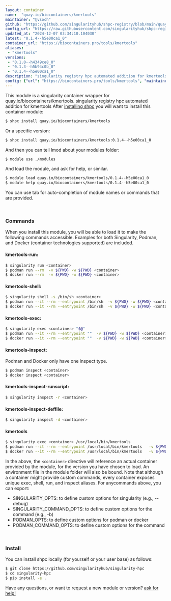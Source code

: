 ```yaml
---
layout: container
name:  "quay.io/biocontainers/kmertools"
maintainer: "@vsoch"
github: "https://github.com/singularityhub/shpc-registry/blob/main/quay.io/biocontainers/kmertools/container.yaml"
config_url: "https://raw.githubusercontent.com/singularityhub/shpc-registry/main/quay.io/biocontainers/kmertools/container.yaml"
updated_at: "2024-12-07 03:34:10.104030"
latest: "0.1.4--h5e00ca1_0"
container_url: "https://biocontainers.pro/tools/kmertools"
aliases:
 - "kmertools"
versions:
 - "0.1.0--h4349ce8_0"
 - "0.1.3--h5b94c0b_0"
 - "0.1.4--h5e00ca1_0"
description: "singularity registry hpc automated addition for kmertools"
config: {"url": "https://biocontainers.pro/tools/kmertools", "maintainer": "@vsoch", "description": "singularity registry hpc automated addition for kmertools", "latest": {"0.1.4--h5e00ca1_0": "sha256:c351608d821ce7d8f9aea4ea67418459d75ba96c478f74f34ae88e33d8dbb7cb"}, "tags": {"0.1.0--h4349ce8_0": "sha256:8f89ef8335c3b1fcb89a6fc3afc07f862fd61aef3001b53770ae5080e89c6d59", "0.1.3--h5b94c0b_0": "sha256:c60d1f26d0a685425b6646fc19d88cca07d6cff958d6bd1ac72f5bb64932d73a", "0.1.4--h5e00ca1_0": "sha256:c351608d821ce7d8f9aea4ea67418459d75ba96c478f74f34ae88e33d8dbb7cb"}, "docker": "quay.io/biocontainers/kmertools", "aliases": {"kmertools": "/usr/local/bin/kmertools"}}
---
```


This module is a singularity container wrapper for quay.io/biocontainers/kmertools.
singularity registry hpc automated addition for kmertools
After [installing shpc](#install) you will want to install this container module:


```bash
$ shpc install quay.io/biocontainers/kmertools
```

Or a specific version:

```bash
$ shpc install quay.io/biocontainers/kmertools:0.1.4--h5e00ca1_0
```

And then you can tell lmod about your modules folder:

```bash
$ module use ./modules
```

And load the module, and ask for help, or similar.

```bash
$ module load quay.io/biocontainers/kmertools/0.1.4--h5e00ca1_0
$ module help quay.io/biocontainers/kmertools/0.1.4--h5e00ca1_0
```

You can use tab for auto-completion of module names or commands that are provided.

<br>

### Commands

When you install this module, you will be able to load it to make the following commands accessible.
Examples for both Singularity, Podman, and Docker (container technologies supported) are included.

#### kmertools-run:

```bash
$ singularity run <container>
$ podman run --rm  -v ${PWD} -w ${PWD} <container>
$ docker run --rm  -v ${PWD} -w ${PWD} <container>
```

#### kmertools-shell:

```bash
$ singularity shell -s /bin/sh <container>
$ podman run --it --rm --entrypoint /bin/sh  -v ${PWD} -w ${PWD} <container>
$ docker run --it --rm --entrypoint /bin/sh  -v ${PWD} -w ${PWD} <container>
```

#### kmertools-exec:

```bash
$ singularity exec <container> "$@"
$ podman run --it --rm --entrypoint ""  -v ${PWD} -w ${PWD} <container> "$@"
$ docker run --it --rm --entrypoint ""  -v ${PWD} -w ${PWD} <container> "$@"
```

#### kmertools-inspect:

Podman and Docker only have one inspect type.

```bash
$ podman inspect <container>
$ docker inspect <container>
```

#### kmertools-inspect-runscript:

```bash
$ singularity inspect -r <container>
```

#### kmertools-inspect-deffile:

```bash
$ singularity inspect -d <container>
```


#### kmertools

```bash
$ singularity exec <container> /usr/local/bin/kmertools
$ podman run --it --rm --entrypoint /usr/local/bin/kmertools   -v ${PWD} -w ${PWD} <container> -c " $@"
$ docker run --it --rm --entrypoint /usr/local/bin/kmertools   -v ${PWD} -w ${PWD} <container> -c " $@"
```



In the above, the `<container>` directive will reference an actual container provided
by the module, for the version you have chosen to load. An environment file in the
module folder will also be bound. Note that although a container
might provide custom commands, every container exposes unique exec, shell, run, and
inspect aliases. For anycommands above, you can export:

 - SINGULARITY_OPTS: to define custom options for singularity (e.g., --debug)
 - SINGULARITY_COMMAND_OPTS: to define custom options for the command (e.g., -b)
 - PODMAN_OPTS: to define custom options for podman or docker
 - PODMAN_COMMAND_OPTS: to define custom options for the command

<br>

### Install

You can install shpc locally (for yourself or your user base) as follows:

```bash
$ git clone https://github.com/singularityhub/singularity-hpc
$ cd singularity-hpc
$ pip install -e .
```

Have any questions, or want to request a new module or version? [ask for help!](https://github.com/singularityhub/singularity-hpc/issues)